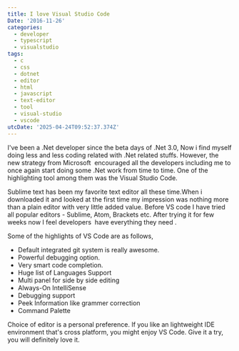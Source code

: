 ```yaml
---
title: I love Visual Studio Code
Date: '2016-11-26'
categories:
  - developer
  - typescript
  - visualstudio
tags:
  - c
  - css
  - dotnet
  - editor
  - html
  - javascript
  - text-editor
  - tool
  - visual-studio
  - vscode
utcDate: '2025-04-24T09:52:37.374Z'
---
```


I've been a .Net developer since the beta days of .Net 3.0, Now i find myself doing less and less coding related with .Net related stuffs. However, the new strategy from Microsoft  encouraged all the developers including me to once again start doing some .Net work from time to time. One of the highlighting tool among them was the Visual Studio Code.

Sublime text has been my favorite text editor all these time.When i downloaded it and looked at the first time my impression was nothing more than a plain editor with very little added value. Before VS code I have tried all popular editors - Sublime, Atom, Brackets etc. After trying it for few weeks now I feel developers  have everything they need .

Some of the highlights of VS Code are as follows,

- Default integrated git system is really awesome.
- Powerful debugging option.
- Very smart code completion.
- Huge list of Languages Support
- Multi panel for side by side editing
- Always-On IntelliSense
- Debugging support
- Peek Information like grammer correction
- Command Palette

Choice of editor is a personal preference. If you like an lightweight IDE environment that's cross platform, you might enjoy VS Code. Give it a try, you will definitely love it.
